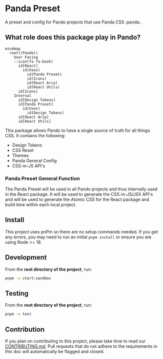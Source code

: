 # Panda Preset

A preset and config for Pando projects that use Panda CSS :panda:.

## What role does this package play in Pando?

```mermaid
mindmap
  root((Pando))
    User Facing
    ::icon(fa fa-book)
      id[React]
        id)Uses(
          id(Panda Preset)
          id(Icons)
          id(React Aria)
          id(React Utils)
      id[Icons]
    Internal
      id[Design Tokens]
      id[Panda Preset]
        id)Uses(
          id(Design Tokens)
      id[React Aria]
      id[React Utils]
```

This package allows Pando to have a single source of truth for all things CSS. It contains the following:

- Design Tokens
- CSS Reset
- Themes
- Panda General Config
- CSS-in-JS API's

### Panda Preset General Function

The Panda Preset will be used in all Pando projects and thus internally used in the React package. It will be used to generate the CSS-in-JS/JSX API's and will be used to generate the Atomic CSS for the React package and build time within each local project.

## Install

This project uses pnPm so there are no setup commands needed. If you get any errors, you may need to run an initial `pnpm install` or ensure you are using Node >= 18.

## Development

From the **root directory of the project**, run:

```bash
pnpm -w start:sandbox
```

## Testing

From the **root directory of the project**, run:

```bash
pnpm -w test
```

## Contribution

If you plan on contributing to this project, please take time to read our [CONTRIBUTING.md](https://github.com/pluralsight/pando/blob/main/CONTRIBUTING.md). Pull requests that do not adhere to the requirements in this doc will automatically be flagged and closed.
